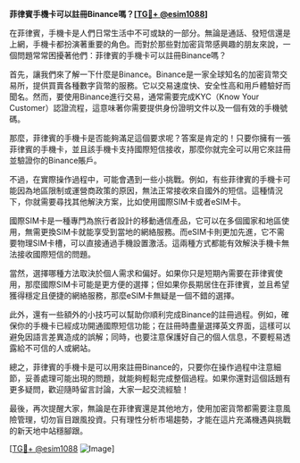 **菲律賓手機卡可以註冊Binance嗎？[[TG💪+ @esim1088](https://t.me/s/esim1088)]**

在菲律賓，手機卡是人們日常生活中不可或缺的一部分。無論是通話、發短信還是上網，手機卡都扮演著重要的角色。而對於那些對加密貨幣感興趣的朋友來說，一個問題常常困擾著他們：菲律賓的手機卡可以註冊Binance嗎？

首先，讓我們來了解一下什麼是Binance。Binance是一家全球知名的加密貨幣交易所，提供買賣各種數字貨幣的服務。它以交易速度快、安全性高和用戶體驗好而聞名。然而，要使用Binance進行交易，通常需要完成KYC（Know Your Customer）認證流程，這意味著你需要提供身份證明文件以及一個有效的手機號碼。

那麼，菲律賓的手機卡是否能夠滿足這個要求呢？答案是肯定的！只要你擁有一張菲律賓的手機卡，並且該手機卡支持國際短信接收，那麼你就完全可以用它來註冊並驗證你的Binance賬戶。

不過，在實際操作過程中，可能會遇到一些小挑戰。例如，有些菲律賓的手機卡可能因為地區限制或運營商政策的原因，無法正常接收來自國外的短信。這種情況下，你就需要尋找其他解決方案，比如使用國際SIM卡或者eSIM卡。

國際SIM卡是一種專門為旅行者設計的移動通信產品，它可以在多個國家和地區使用，無需更換SIM卡就能享受到當地的網絡服務。而eSIM卡則更加先進，它不需要物理SIM卡槽，可以直接通過手機設置激活。這兩種方式都能有效解決手機卡無法接收國際短信的問題。

當然，選擇哪種方法取決於個人需求和偏好。如果你只是短期內需要在菲律賓使用，那麼國際SIM卡可能是更方便的選擇；但如果你長期居住在菲律賓，並且希望獲得穩定且便捷的網絡服務，那麼eSIM卡無疑是一個不錯的選擇。

此外，還有一些額外的小技巧可以幫助你順利完成Binance的註冊過程。例如，確保你的手機卡已經成功開通國際短信功能；在註冊時盡量選擇英文界面，這樣可以避免因語言差異造成的誤解；同時，也要注意保護好自己的個人信息，不要輕易透露給不可信的人或網站。

總之，菲律賓的手機卡是可以用來註冊Binance的，只要你在操作過程中注意細節，妥善處理可能出現的問題，就能夠輕鬆完成整個過程。如果你還對這個話題有更多疑問，歡迎隨時留言討論，大家一起交流經驗！

最後，再次提醒大家，無論是在菲律賓還是其他地方，使用加密貨幣都需要注意風險管理，切勿盲目跟風投資。只有理性分析市場趨勢，才能在這片充滿機遇與挑戰的新天地中站穩腳跟。

[[TG💪+ @esim1088](https://t.me/s/esim1088) ![Image](https://i.postimg.cc/4NQfJmqS/Snipaste-2025-05-13-00-14-12.png)]